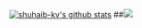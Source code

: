 
[![shuhaib-kv's github stats](https://github-readme-stats.vercel.app/api?username=shuhaib-kv&theme=dark&show_icons=true)](https://github.com/shuhaib-kv)
##![](https://github-readme-stats.vercel.app/api/top-langs/?username=shuhaib-kv&theme=dark&hide_border=false&include_all_commits=false&count_private=false&layout=compact)
